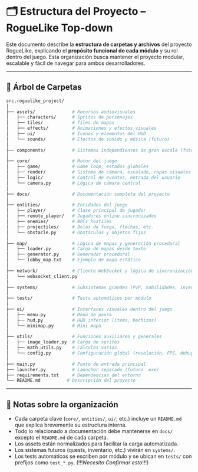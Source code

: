 # 🗂 Estructura del Proyecto – RogueLike Top-down

Este documento describe la **estructura de carpetas y archivos** del proyecto RogueLike, explicando el **propósito funcional de cada módulo** y su rol dentro del juego. Esta organización busca mantener el proyecto modular, escalable y fácil de navegar para ambos desarrolladores.

---

## 🌳 Árbol de Carpetas

```bash
src.roguelike_project/
│
├── assets/              # Recursos audiovisuales
│   ├── characters/      # Sprites de personajes
│   ├── tiles/           # Tiles de mapas
│   ├── effects/         # Animaciones y efectos visuales
│   ├── ui/              # Iconos y elementos del HUD
│   └── sounds/          # Efectos de sonido y música (futuro)
│
├── components/          # Sistemas independientes de gran escala (futuro)
│
├── core/                # Motor del juego
│   ├── game/            # Game loop, estados globales
│   ├── render/          # Sistema de cámara, escalado, capas visuales
│   ├── logic/           # Control de eventos, entrada del usuario
│   └── camera.py        # Lógica de cámara central
│
├── docs/                # Documentación completa del proyecto
│
├── entities/            # Entidades del juego
│   ├── player/          # Clase principal de jugador
│   ├── remote_player/   # Jugadores online sincronizados
│   ├── enemies/         # NPCs hostiles
│   ├── projectiles/     # Bolas de fuego, flechas, etc.
│   └── obstacle.py      # Obstáculos y objetos fijos
│
├── map/                 # Lógica de mapas y generación procedural
│   ├── loader.py        # Carga de mapas desde texto
│   ├── generator.py     # Generador procedural
│   └── lobby_map.txt    # Ejemplo de mapa estático
│
├── network/             # Cliente WebSocket y lógica de sincronización
│   └── websocket_client.py
│
├── systems/             # Subsistemas grandes (PvP, habilidades, inventario...)
│
├── tests/               # Tests automáticos por módulo
│
├── ui/                  # Interfaces visuales dentro del juego
│   ├── menu.py          # Menú de pausa
│   ├── hud.py           # HUD inferior (items, hechizos)
│   └── minimap.py       # Mini mapa
│
├── utils/               # Funciones auxiliares y generales
│   ├── image_loader.py  # Carga de sprites
│   ├── math_utils.py    # Cálculos varios
│   └── config.py        # Configuración global (resolución, FPS, debug)
│
├── main.py              # Punto de entrada principal
├── launcher.py          # Launcher separado (futuro .exe)
├── requirements.txt     # Dependencias del entorno
└── README.md          # Descripción del proyecto
```

---

## 📌 Notas sobre la organización

- Cada carpeta clave (`core/`, `entities/`, `ui/`, etc.) incluye un `README.md` que explica brevemente su estructura interna.
- Todo lo relacionado a documentación debe mantenerse en `docs/` excepto el `README.md` de cada carpeta.
- Los assets están normalizados para facilitar la carga automatizada.
- Los sistemas futuros (quests, inventario, etc.) vivirán en `systems/`.
- Los tests automáticos se escriben por módulo y se ubican en `tests/` con prefijos como `test_*.py`. (!!!_Necesito Confirmar esto_!!!)

